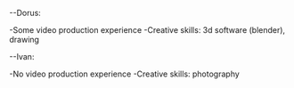 --Dorus:

-Some video production experience
-Creative skills: 3d software (blender), drawing

--Ivan:

-No video production experience
-Creative skills: photography